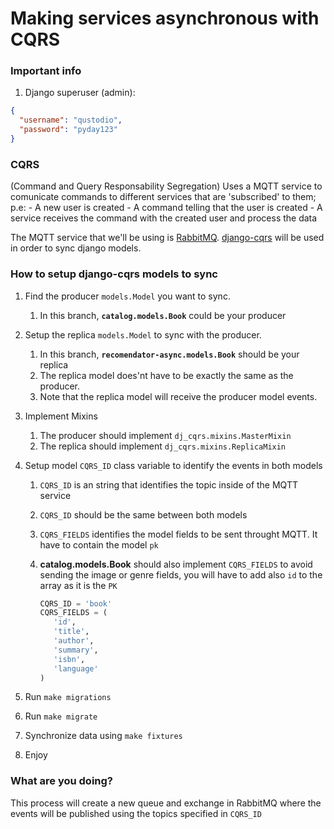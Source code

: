 # Making services asynchronous with CQRS

### Important info

1. Django superuser (admin):

```json
{
  "username": "qustodio", 
  "password": "pyday123"
}
```

### CQRS

(Command and Query Responsability Segregation)
Uses a MQTT service to comunicate commands to different services that are 'subscribed' to them;
    p.e:
        - A new user is created
        - A command telling that the user is created
        - A service receives the command with the created user and process the data

The MQTT service that we'll be using is [RabbitMQ](https://hub.docker.com/_/rabbitmq).
[django-cqrs](https://github.com/cloudblue/django-cqrs) will be used in order to sync django models.

### How to setup django-cqrs models to sync

1. Find the producer `models.Model` you want to sync.
   1. In this branch, **`catalog.models.Book`** could be your producer
2. Setup the replica `models.Model` to sync with the producer.
   1. In this branch, **`recomendator-async.models.Book`** should be your replica
   2. The replica model does'nt have to be exactly the same as the producer.
   3. Note that the replica model will receive the producer model events.
3. Implement Mixins
   1. The producer should implement `dj_cqrs.mixins.MasterMixin`
   2. The replica should implement  `dj_cqrs.mixins.ReplicaMixin`
4. Setup model `CQRS_ID` class variable to identify the events in both models
   1. `CQRS_ID` is an string that identifies the topic inside of the MQTT service
   2. `CQRS_ID` should be the same between both models
   3. `CQRS_FIELDS` identifies the model fields to be sent throught MQTT. It have to contain
      the model `pk`
   4. **catalog.models.Book** should also implement `CQRS_FIELDS` to avoid sending the image or genre fields, you will have to add also `id` to the array as it is the `PK`

      ```python
      CQRS_ID = 'book'
      CQRS_FIELDS = (
         'id',
         'title',
         'author',
         'summary',
         'isbn',
         'language'
      )
      ```

5. Run `make migrations`
6. Run `make migrate`
7. Synchronize data using `make fixtures`
8. Enjoy

### What are you doing?

This process will create a new queue and exchange in RabbitMQ
where the events will be published using the topics specified in `CQRS_ID`
